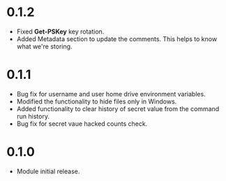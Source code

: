 # 0.1.2

- Fixed **Get-PSKey** key rotation.
- Added Metadata section to update the comments. This helps to know what we're storing.

# 0.1.1

- Bug fix for username and user home drive environment variables.
- Modified the functionality to hide files only in Windows.
- Added functionality to clear history of secret value from the command run history.
- Bug fix for secret vaue hacked counts check.

# 0.1.0

- Module initial release.